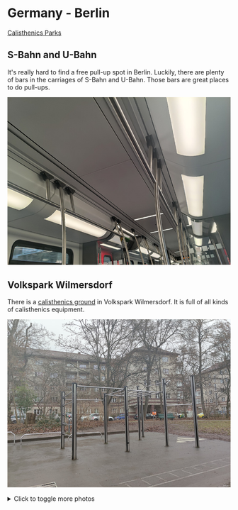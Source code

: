 # Germany - Berlin

[Calisthenics Parks](https://calisthenics-parks.com/cities/16-en-berlin/equipments/1-en-pull-up-bar-chin-up-bar-horzontal-bar/spots)

## S-Bahn and U-Bahn

It's really hard to find a free pull-up spot in Berlin. Luckily, there are plenty of bars in the carriages of S-Bahn and U-Bahn. Those bars are great places to do pull-ups.

![S-Bahn and U-Bahn 01](s-bahn-and-u-bahn-01.jpg)

## Volkspark Wilmersdorf

There is a [calisthenics ground](https://maps.app.goo.gl/Z35t9YbfN9PAHvtx7) in Volkspark Wilmersdorf. It is full of all kinds of calisthenics equipment.

![Volkspark Wilmersdorf 01](volkspark-wilmersdorf-01.jpg)

<details>
<summary>Click to toggle more photos</summary>

![Volkspark Wilmersdorf 02](volkspark-wilmersdorf-02.jpg)
![Volkspark Wilmersdorf 03](volkspark-wilmersdorf-03.jpg)
![Volkspark Wilmersdorf 04](volkspark-wilmersdorf-04.jpg)
</details>
